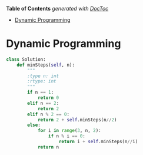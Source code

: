 <!-- START doctoc generated TOC please keep comment here to allow auto update -->
<!-- DON'T EDIT THIS SECTION, INSTEAD RE-RUN doctoc TO UPDATE -->
**Table of Contents**  *generated with [DocToc](https://github.com/thlorenz/doctoc)*

- [Dynamic Programming](#dynamic-programming)

<!-- END doctoc generated TOC please keep comment here to allow auto update -->

# Dynamic Programming

```python
class Solution:
    def minSteps(self, n):
        """
        :type n: int
        :rtype: int
        """
        if n == 1:
            return 0
        elif n == 2:
            return 2
        elif n % 2 == 0:
            return 2 + self.minSteps(n//2)
        else:
            for i in range(3, n, 2):
                if n % i == 0:
                    return i + self.minSteps(n//i)
            return n
```
